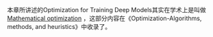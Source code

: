 本章所讲述的Optimization for Training Deep Models其实在学术上是叫做[Mathematical optimization](https://en.wikipedia.org/wiki/Mathematical_optimization) ，这部分内容在《Optimization-Algorithms, methods, and heuristics》中收录了。

